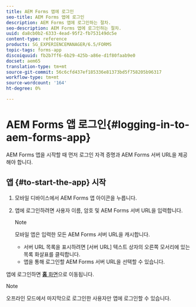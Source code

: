 ```yaml
---
title: AEM Forms 앱에 로그인
seo-title: AEM Forms 앱에 로그인
description: AEM Forms 앱에 로그인하는 절차.
seo-description: AEM Forms 앱에 로그인하는 절차.
uuid: da8cb0b2-6333-4ead-95f2-fb753149dc5e
content-type: reference
products: SG_EXPERIENCEMANAGER/6.5/FORMS
topic-tags: forms-app
discoiquuid: fb2b7ff6-6b29-425b-a86e-d1f80faab9e0
docset: aem65
translation-type: tm+mt
source-git-commit: 56c6cfd437ef185336e81373bd5f758205b96317
workflow-type: tm+mt
source-wordcount: '164'
ht-degree: 0%

---
```



# AEM Forms 앱 로그인{#logging-in-to-aem-forms-app}

AEM Forms 앱을 시작할 때 먼저 로그인 자격 증명과 AEM Forms 서버 URL을 제공해야 합니다.

## 앱 {#to-start-the-app} 시작

1. 모바일 디바이스에서 AEM Forms 앱 아이콘을 누릅니다.
1. 앱에 로그인하려면 사용자 이름, 암호 및 AEM Forms 서버 URL을 입력합니다.

   >[!NOTE]
   >
   >모바일 앱은 입력한 모든 AEM Forms 서버 URL을 캐시합니다.
   >
   >    * 서버 URL 목록을 표시하려면 [서버 URL] 텍스트 상자의 오른쪽 모서리에 있는 목록 화살표를 클릭합니다.
   >    * 앱을 통해 로그인할 AEM Forms 서버 URL을 선택할 수 있습니다.


앱에 로그인하면 [**홈** 화면](../../forms/using/home-screen.md)으로 이동됩니다.

>[!NOTE]
>
>오프라인 모드에서 마지막으로 로그인한 사용자만 앱에 로그인할 수 있습니다.

